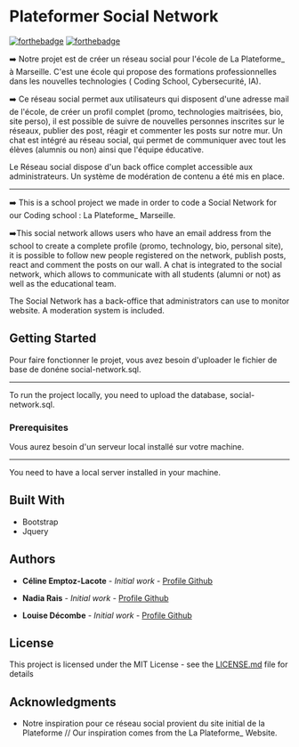 # Plateformer Social Network

[![forthebadge](https://forthebadge.com/images/badges/made-with-javascript.svg)](https://forthebadge.com)
[![forthebadge](http://forthebadge.com/images/badges/built-with-love.svg)](http://forthebadge.com)

:arrow_right: Notre projet est de créer un réseau social pour l'école de La Plateforme_ à Marseille. C'est une école qui propose des formations professionnelles 
dans les nouvelles technologies ( Coding School, Cybersecurité, IA).

:arrow_right: Ce réseau social permet aux utilisateurs qui disposent d'une adresse mail de l'école, de créer un profil complet (promo, technologies maitrisées, bio, site perso), il est possible de suivre de nouvelles personnes inscrites sur le réseaux, publier des post, réagir et commenter les posts sur notre mur. 
Un chat est intégré au réseau social, qui permet de communiquer avec tout les élèves (alumnis ou non) ainsi que l'équipe éducative.

Le Réseau social dispose d'un back office complet accessible aux administrateurs. Un système de modération de contenu a été mis en place.

---------------------------------------------------

:arrow_right: This is a school project we made in order to code a Social Network for our Coding school : La Plateforme_ Marseille.

 :arrow_right:This social network allows users who have an email address from the school to create a complete profile (promo, technology, bio, personal site), it is possible to follow new people registered on the network, publish posts, react and comment the posts on our wall. A chat is integrated to the social network, which allows to communicate with all students (alumni or not) as well as the educational team.

The Social Network has a back-office that administrators can use to monitor website. A moderation system is included.



## Getting Started

Pour faire fonctionner le projet, vous avez besoin d'uploader le fichier de base de donéne social-network.sql.

----------------------------------------------------------------------------------------------------

To run the project locally, you need to upload the database, social-network.sql. 

### Prerequisites

Vous aurez besoin d'un serveur local installé sur votre machine. 

---------------------------------------------------------------------


You need to have a local server installed in your machine.

## Built With

* Bootstrap
* Jquery

## Authors

* **Céline Emptoz-Lacote** - *Initial work* - [Profile Github](https://github.com/celine-emptoz-lacote)

* **Nadia Rais** - *Initial work* - [Profile Github](https://github.com/nadia-rais)

* **Louise Décombe** - *Initial work* - [Profile Github](https://github.com/celine-emptoz-lacote)


## License

This project is licensed under the MIT License - see the [LICENSE.md](LICENSE.md) file for details

## Acknowledgments

* Notre inspiration pour ce réseau social provient du site initial de la Plateforme // Our inspiration comes from the La Plateforme_ Website.

